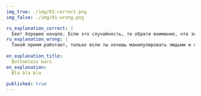```yaml
---
img_true: ./img/01-correct.png
img_false: ./img/01-wrong.png

ru_explanation_correct: |
  Еее! Хорошее начало. Если это случайность, то обрати внимание, что значение столбчатой диаграммы всегда должно быть от нуля.
ru_explanation_wrong: |
  Такой прием работает, только если ты хочешь манипулировать людьми и создать впечатление, что значение столбцов отличается сильнее, чем на самом деле. Но ты же не будешь так делать?
  
en_explanation_title:
  Bottomless bars
en_explanation:
  Bla bla bla
  
published: true
---
```


